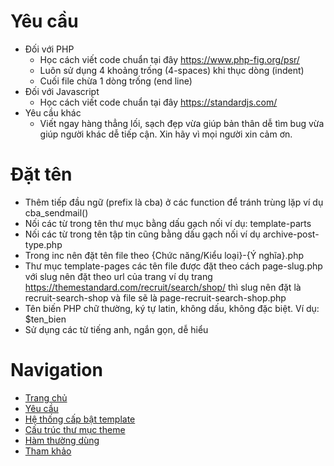 # Yêu cầu
- Đối với PHP
    * Học cách viết code chuẩn tại đây https://www.php-fig.org/psr/
    * Luôn sử dụng 4 khoảng trống (4-spaces) khi thục dòng (indent)
    * Cuối file chừa 1 dòng trống (end line)
- Đối với Javascript
    * Học cách viết code chuẩn tại đây https://standardjs.com/
- Yêu cầu khác
    * Viết ngay hàng thẳng lối, sạch đẹp vừa giúp bản thân dễ tìm bug vừa giúp người khác dễ tiếp cận. Xin hãy vì mọi người xin cảm ơn.

# Đặt tên
- Thêm tiếp đầu ngữ (prefix là cba) ở các function để tránh trùng lặp ví dụ cba_sendmail()
- Nối các từ trong tên thư mục bằng dấu gạch nối ví dụ: template-parts
- Nối các từ trong tên tập tin cũng bằng dấu gạch nối ví dụ archive-post-type.php
- Trong inc nên đặt tên file theo {Chức năng/Kiểu loại}-{Ý nghĩa}.php
- Thư mục template-pages các tên file được đặt theo cách page-slug.php với slug nên đặt theo url của trang ví dụ trang https://themestandard.com/recruit/search/shop/ thì slug nên đặt là recruit-search-shop và file sẽ là page-recruit-search-shop.php
- Tên biến PHP chữ thường, ký tự latin, không dấu, không đặc biệt. Ví dụ: $ten_bien
- Sử dụng các từ tiếng anh, ngắn gọn, dễ hiểu

# Navigation
- [Trang chủ](https://phuquang.github.io/themestandard/)
- [Yêu cầu](https://phuquang.github.io/themestandard/theme-requite)
- [Hệ thống cấp bật template](https://phuquang.github.io/themestandard/wordpress-hierarchy)
- [Cấu trúc thư mục theme](https://phuquang.github.io/themestandard/theme-structure)
- [Hàm thường dùng](https://phuquang.github.io/themestandard/wordpress-functions)
- [Tham khảo](https://phuquang.github.io/themestandard/theme-document)
